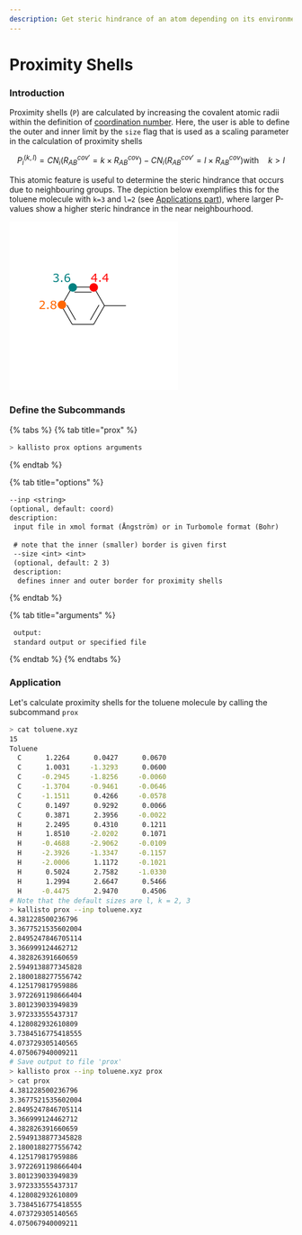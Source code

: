 ```yaml
---
description: Get steric hindrance of an atom depending on its environment.
---
```


# Proximity Shells

### Introduction

Proximity shells \(`P`\) are calculated by increasing the covalent atomic radii within the definition of [coordination number](cns.md#introduction). Here, the user is able to define the outer and inner limit by the `size` flag that is used as a scaling parameter in the calculation of proximity shells

$$
P_{i}^{(k,l)} = CN_{i}\left(R^{cov'}_{AB} = k\times R^{cov}_{AB}\right) - CN_{i}\left(R^{cov'}_{AB} = l\times R^{cov}_{AB}\right)  \text{with} \quad k>l
$$

This atomic feature is useful to determine the steric hindrance that occurs due to neighbouring groups. The depiction below exemplifies this for the toluene molecule with `k=3` and `l=2` \(see [Applications part](prox.md#application)\), where larger P-values show a higher steric hindrance in the near neighbourhood.

![](../.gitbook/assets/cnsp_toluene.png)

### Define the Subcommands

{% tabs %}
{% tab title="prox" %}
```bash
> kallisto prox options arguments
```
{% endtab %}

{% tab title="options" %}
```markup
--inp <string> 
(optional, default: coord)
description: 
 input file in xmol format (Ångström) or in Turbomole format (Bohr)
 
 # note that the inner (smaller) border is given first
 --size <int> <int>
 (optional, default: 2 3)
 description:
  defines inner and outer border for proximity shells
```
{% endtab %}

{% tab title="arguments" %}
```bash
 output: 
 standard output or specified file
```
{% endtab %}
{% endtabs %}

### Application

Let's calculate proximity shells for the toluene molecule by calling the subcommand  `prox` 

```bash
> cat toluene.xyz
15
Toluene
  C      1.2264      0.0427      0.0670
  C      1.0031     -1.3293      0.0600
  C     -0.2945     -1.8256     -0.0060
  C     -1.3704     -0.9461     -0.0646
  C     -1.1511      0.4266     -0.0578
  C      0.1497      0.9292      0.0066
  C      0.3871      2.3956     -0.0022
  H      2.2495      0.4310      0.1211
  H      1.8510     -2.0202      0.1071
  H     -0.4688     -2.9062     -0.0109
  H     -2.3926     -1.3347     -0.1157
  H     -2.0006      1.1172     -0.1021
  H      0.5024      2.7582     -1.0330
  H      1.2994      2.6647      0.5466
  H     -0.4475      2.9470      0.4506
# Note that the default sizes are l, k = 2, 3
> kallisto prox --inp toluene.xyz
4.381228500236796
3.3677521535602004
2.8495247846705114
3.366999124462712
4.382826391660659
2.5949138877345828
2.1800188277556742
4.125179817959886
3.9722691198666404
3.801239033949839
3.972333555437317
4.128082932610809
3.7384516775418555
4.073729305140565
4.075067940009211
# Save output to file 'prox'
> kallisto prox --inp toluene.xyz prox
> cat prox
4.381228500236796
3.3677521535602004
2.8495247846705114
3.366999124462712
4.382826391660659
2.5949138877345828
2.1800188277556742
4.125179817959886
3.9722691198666404
3.801239033949839
3.972333555437317
4.128082932610809
3.7384516775418555
4.073729305140565
4.075067940009211
```

